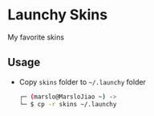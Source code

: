 Launchy Skins
=============
My favorite skins

## Usage
- Copy `skins` folder to `~/.launchy` folder
    
  ```bash
  ┌─ (marslo@MarsloJiao ~) ->
  └─ $ cp -r skins ~/.launchy
  ```
